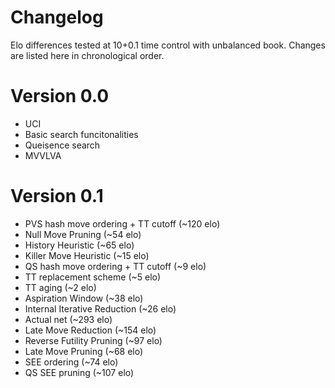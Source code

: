 # Changelog
Elo differences tested at 10+0.1 time control with unbalanced book.
Changes are listed here in chronological order.

# Version 0.0
+ UCI
+ Basic search funcitonalities
+ Queisence search
+ MVVLVA

# Version 0.1
+ PVS hash move ordering + TT cutoff (~120 elo)
+ Null Move Pruning                 (~54 elo)
+ History Heuristic                 (~65 elo)
+ Killer Move Heuristic             (~15 elo)
+ QS hash move ordering + TT cutoff (~9 elo)
+ TT replacement scheme             (~5 elo)
+ TT aging                          (~2 elo)
+ Aspiration Window                 (~38 elo)
+ Internal Iterative Reduction      (~26 elo)
+ Actual net                        (~293 elo)
+ Late Move Reduction               (~154 elo)
+ Reverse Futility Pruning          (~97 elo)
+ Late Move Pruning                 (~68 elo)
+ SEE ordering                      (~74 elo)
+ QS SEE pruning                    (~107 elo)
